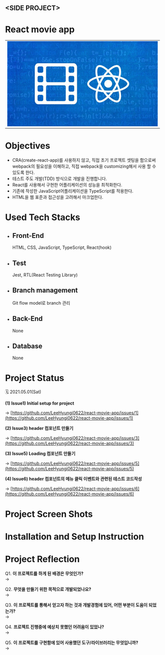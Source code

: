 <link rel="stylesheet" href="./style.css"/>

## \<SIDE PROJECT>

# React movie app

<table>
    <tr>
        <td align="center">
            <img src="img/main_image.jpeg" alt="메인 이미지"/>
        </td>
    </tr>
</table>

# **Objectives**

- CRA(create-react-app)를 사용하지 않고, 직접 초기 프로젝트 셋팅을 함으로써 webpack의 필요성을 이해하고, 직접 webpack을 customizing해서 사용 할 수 있도록 한다.
- 테스트 주도 개발(TDD) 방식으로 개발을 진행합니다.
- React를 사용해서 구현한 어플리케이션의 성능을 최적화한다.
- 기존에 작성한 JavaScript어플리케이션을 TypeScript를 적용한다.
- HTML을 웹 표준과 접근성을 고려해서 마크업한다.

# **Used Tech Stacks**

- ## Front-End
  HTML, CSS, JavaScript, TypeScript, React(hook)
- ## Test
  Jest, RTL(React Testing Library)
- ## Branch management
  Git flow model로 branch 관리
- ## Back-End
  None
- ## Database
  None

# **Project Status**

🗓️ 2021.05.01(Sat)

**(1) Issue1) Initial setup for project**

→ [https://github.com/LeeHyungi0622/react-movie-app/issues/1](https://github.com/LeeHyungi0622/react-movie-app/issues/1)

**(2) Issue3) header 컴포넌트 만들기**

→ [https://github.com/LeeHyungi0622/react-movie-app/issues/3](https://github.com/LeeHyungi0622/react-movie-app/issues/3)

**(3) Issue5) Loading 컴포넌트 만들기**

→ [https://github.com/LeeHyungi0622/react-movie-app/issues/5](https://github.com/LeeHyungi0622/react-movie-app/issues/5)

**(4) Issue6) header 컴포넌트의 메뉴 클릭 이벤트와 관련된 테스트 코드작성**

→ [https://github.com/LeeHyungi0622/react-movie-app/issues/6](https://github.com/LeeHyungi0622/react-movie-app/issues/6)

# **Project Screen Shots**

# **Installation and Setup Instruction**

# **Project Reflection**

Q1.&nbsp;<b>이 프로젝트를 하게 된 배경은 무엇인가?</b> <br/>
→

Q2.&nbsp;<b>무엇을 만들기 위한 목적으로 개발되었나요?</b> <br/>
→

Q3.&nbsp;<b>이 프로젝트를 통해서 얻고자 하는 것과 개발경험에 있어, 어떤 부분이 도움이 되었는가?</b> <br/>
→

Q4.&nbsp;<b>프로젝트 진행중에 예상치 못했던 어려움이 있었나?</b> <br/>
→

Q5.&nbsp;<b>이 프로젝트를 구현함에 있어 사용했던 도구/라이브러리는 무엇입니까?</b> <br/>
→
